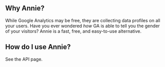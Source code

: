 ## Why Annie?

While Google Analytics may be free, they are collecting data profiles on all your users. Have you ever wondered *how* GA is able to tell you the gender of your visitors?
Annie is a fast, free, and easy-to-use alternative.

## How do I use Annie?

See the API page.
